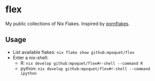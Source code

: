 flex
====

My public collections of Nix Flakes. Inspired by [qornflakes](https://github.com/GuilloteauQ/qornflakes).

Usage
-----

- List available flakes: `nix flake show github:mpoquet/flex`
- Enter a nix-shell:
  - R: `nix develop github:mpoquet/flex#r-shell --command R`
  - python: `nix develop github:mpoquet/flex#r-shell --command ipython`
